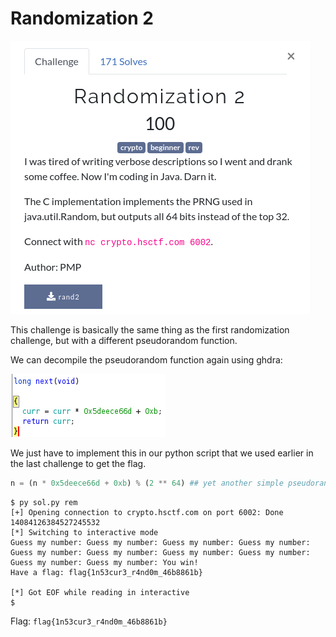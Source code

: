 # Randomization 2

![](https://raw.githubusercontent.com/deut-erium/WriteUps/master/HSCTF/crypto/Randomization%202/Capture.png)

This challenge is basically the same thing as the first randomization challenge, but with a different pseudorandom function.

We can decompile the pseudorandom function again using ghdra:

![](pseudo.png)

We just have to implement this in our python script that we used earlier in the last challenge to get the flag.

```python
n = (n * 0x5deece66d + 0xb) % (2 ** 64) ## yet another simple pseudorandom function
```

```
$ py sol.py rem
[+] Opening connection to crypto.hsctf.com on port 6002: Done
14084126384527245532
[*] Switching to interactive mode
Guess my number: Guess my number: Guess my number: Guess my number: Guess my number: Guess my number: Guess my number: Guess my number: Guess my number: Guess my number: You win!
Have a flag: flag{1n53cur3_r4nd0m_46b8861b}

[*] Got EOF while reading in interactive
$
```

Flag: `flag{1n53cur3_r4nd0m_46b8861b}`
